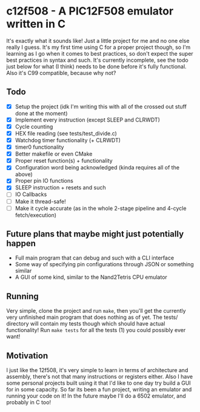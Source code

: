# c12f508 - A PIC12F508 emulator written in C
It's exactly what it sounds like! Just a little project for me and no one else really I guess. It's my first time using C for a proper project though, 
so I'm learning as I go when it comes to best practices, so don't expect the super best practices in syntax and such. It's currently incomplete, 
see the todo just below for what (I think) needs to be done before it's fully functional. Also it's C99 compatible, because why not?

## Todo
- [X] Setup the project (idk I'm writing this with all of the crossed out stuff done at the moment)
- [X] Implement every instruction (except SLEEP and CLRWDT)
- [X] Cycle counting
- [X] HEX file reading (see tests/test_divide.c)
- [X] Watchdog timer functionality (+ CLRWDT)
- [X] timer0 functionality
- [X] Better makefile or even CMake
- [X] Proper reset function(s) + functionality
- [X] Configuration word being acknowledged (kinda requires all of the above)
- [X] Proper pin IO functions
- [X] SLEEP instruction + resets and such
- [ ] IO Callbacks
- [ ] Make it thread-safe!
- [ ] Make it cycle accurate (as in the whole 2-stage pipeline and 4-cycle fetch/execution)

## Future plans that maybe might just potentially happen
- Full main program that can debug and such with a CLI interface
- Some way of specifying pin configurations through JSON or something similar
- A GUI of some kind, similar to the Nand2Tetris CPU emulator

## Running
Very simple, clone the project and run `make`, then you'll get the currently very unfinished main program that does nothing as of yet. 
The tests/ directory will contain my tests though which should have actual functionality! Run `make tests` for all the tests (1) you could possibly ever want!

## Motivation
I just like the 12f508, it's very simple to learn in terms of architecture and assembly, there's not that many instructions or registers either. 
Also I have some personal projects built using it that I'd like to one day try build a GUI for in some capacity. So far its been a fun project, writing an emulator
and running your code on it! In the future maybe I'll do a 6502 emulator, and probably in C too!
